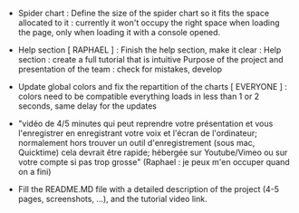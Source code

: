 - Spider chart : Define the size of the spider chart so it fits the space allocated to it : currently it won't 
occupy the right space when loading the page, only when loading it with a console opened. 
					
					
- Help section [ RAPHAEL ] : Finish the help section, make it clear : 
Help section : create a full tutorial that is intuitive
Purpose of the project and presentation of the team : check for mistakes, develop

- Update global colors and fix the repartition of the charts [ EVERYONE ] :
colors need to be compatible
everything loads in less than 1 or 2 seconds, same delay for the updates 

- "vidéo de 4/5 minutes qui peut reprendre votre présentation et vous l'enregistrer en enregistrant votre voix et l'écran de l'ordinateur; normalement hors trouver un outil d'enregistrement (sous mac, Quicktime) cela devrait être rapide; hébergée sur Youtube/Vimeo ou sur votre compte si pas trop grosse" (Raphael : je peux m'en occuper quand on a fini)

- Fill the README.MD file with a detailed description of the project (4-5 pages, screenshots, ...), and the tutorial video link.
